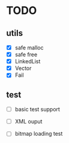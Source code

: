 # TODO

## utils

- [x] safe malloc
- [x] safe free
- [x] LinkedList
- [x] Vector
- [x] Fail

## test

- [ ] basic test support
- [ ] XML ouput
- [ ] bitmap loading test

